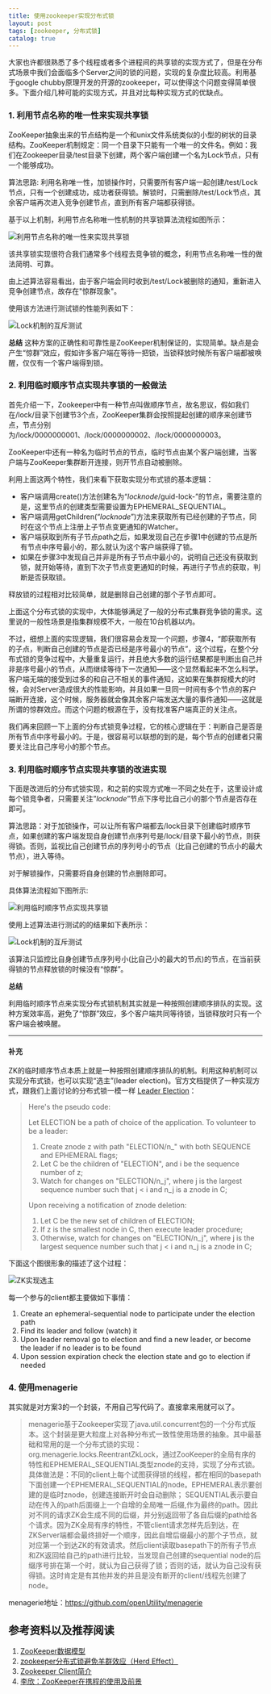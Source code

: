 ```yaml
---
title: 使用zookeeper实现分布式锁
layout: post
tags: [zookeeper, 分布式锁]
catalog: true
---
```



大家也许都很熟悉了多个线程或者多个进程间的共享锁的实现方式了，但是在分布式场景中我们会面临多个Server之间的锁的问题，实现的复杂度比较高。利用基于google chubby原理开发的开源的zookeeper，可以使得这个问题变得简单很多。下面介绍几种可能的实现方式，并且对比每种实现方式的优缺点。


### 1. 利用节点名称的唯一性来实现共享锁

ZooKeeper抽象出来的节点结构是一个和unix文件系统类似的小型的树状的目录结构。ZooKeeper机制规定：同一个目录下只能有一个唯一的文件名。例如：我们在Zookeeper目录/test目录下创建，两个客户端创建一个名为Lock节点，只有一个能够成功。

算法思路: 利用名称唯一性，加锁操作时，只需要所有客户端一起创建/test/Lock节点，只有一个创建成功，成功者获得锁。解锁时，只需删除/test/Lock节点，其余客户端再次进入竞争创建节点，直到所有客户端都获得锁。

基于以上机制，利用节点名称唯一性机制的共享锁算法流程如图所示： 

![利用节点名称的唯一性来实现共享锁](/img/in-post/zk-for-distribute-lock-1.bmp)


该共享锁实现很符合我们通常多个线程去竞争锁的概念，利用节点名称唯一性的做法简明、可靠。

由上述算法容易看出，由于客户端会同时收到/test/Lock被删除的通知，重新进入竞争创建节点，故存在"惊群现象"。

使用该方法进行测试锁的性能列表如下：
 
![Lock机制的互斥测试](/img/in-post/zk-dlock-performance-test.gif) 


**总结** 这种方案的正确性和可靠性是ZooKeeper机制保证的，实现简单。缺点是会产生“惊群”效应，假如许多客户端在等待一把锁，当锁释放时候所有客户端都被唤醒，仅仅有一个客户端得到锁。


### 2. 利用临时顺序节点实现共享锁的一般做法


首先介绍一下，Zookeeper中有一种节点叫做顺序节点，故名思议，假如我们在/lock/目录下创建节3个点，ZooKeeper集群会按照提起创建的顺序来创建节点，节点分别为/lock/0000000001、/lock/0000000002、/lock/0000000003。

ZooKeeper中还有一种名为临时节点的节点，临时节点由某个客户端创建，当客户端与ZooKeeper集群断开连接，则开节点自动被删除。

利用上面这两个特性，我们来看下获取实现分布式锁的基本逻辑：

* 客户端调用create()方法创建名为“_locknode_/guid-lock-”的节点，需要注意的是，这里节点的创建类型需要设置为EPHEMERAL_SEQUENTIAL。
* 客户端调用getChildren(“_locknode_”)方法来获取所有已经创建的子节点，同时在这个节点上注册上子节点变更通知的Watcher。
* 客户端获取到所有子节点path之后，如果发现自己在步骤1中创建的节点是所有节点中序号最小的，那么就认为这个客户端获得了锁。
* 如果在步骤3中发现自己并非是所有子节点中最小的，说明自己还没有获取到锁，就开始等待，直到下次子节点变更通知的时候，再进行子节点的获取，判断是否获取锁。

释放锁的过程相对比较简单，就是删除自己创建的那个子节点即可。


上面这个分布式锁的实现中，大体能够满足了一般的分布式集群竞争锁的需求。这里说的一般性场景是指集群规模不大，一般在10台机器以内。

不过，细想上面的实现逻辑，我们很容易会发现一个问题，步骤4，“即获取所有的子点，判断自己创建的节点是否已经是序号最小的节点”，这个过程，在整个分布式锁的竞争过程中，大量重复运行，并且绝大多数的运行结果都是判断出自己并非是序号最小的节点，从而继续等待下一次通知——这个显然看起来不怎么科学。客户端无端的接受到过多的和自己不相关的事件通知，这如果在集群规模大的时候，会对Server造成很大的性能影响，并且如果一旦同一时间有多个节点的客户端断开连接，这个时候，服务器就会像其余客户端发送大量的事件通知——这就是所谓的惊群效应。而这个问题的根源在于，没有找准客户端真正的关注点。

我们再来回顾一下上面的分布式锁竞争过程，它的核心逻辑在于：判断自己是否是所有节点中序号最小的。于是，很容易可以联想的到的是，每个节点的创建者只需要关注比自己序号小的那个节点。


### 3. 利用临时顺序节点实现共享锁的改进实现

下面是改进后的分布式锁实现，和之前的实现方式唯一不同之处在于，这里设计成每个锁竞争者，只需要关注”_locknode_”节点下序号比自己小的那个节点是否存在即可。

算法思路：对于加锁操作，可以让所有客户端都去/lock目录下创建临时顺序节点，如果创建的客户端发现自身创建节点序列号是/lock/目录下最小的节点，则获得锁。否则，监视比自己创建节点的序列号小的节点（比自己创建的节点小的最大节点），进入等待。

对于解锁操作，只需要将自身创建的节点删除即可。

具体算法流程如下图所示:

![利用临时顺序节点实现共享锁](/img/in-post/zk-for-distribute-lock-2.png)


使用上述算法进行测试的的结果如下表所示：

![Lock机制的互斥测试](/img/in-post/zk-dlock-performance-test-2.gif)
 

该算法只监控比自身创建节点序列号小(比自己小的最大的节点)的节点，在当前获得锁的节点释放锁的时候没有“惊群”。


**总结** 

利用临时顺序节点来实现分布式锁机制其实就是一种按照创建顺序排队的实现。这种方案效率高，避免了“惊群”效应，多个客户端共同等待锁，当锁释放时只有一个客户端会被唤醒。

---

#### 补充

ZK的临时顺序节点本质上就是一种按照创建顺序排队的机制。利用这种机制可以实现分布式锁，也可以实现“选主”(leader election)。官方文档提供了一种实现方式，跟我们上面讨论的分布式锁一模一样 [Leader Election](http://zookeeper.apache.org/doc/current/recipes.html#sc_leaderElection)：

> Here's the pseudo code:
> 
> Let ELECTION be a path of choice of the application. To volunteer to be a leader:
>
> 1. Create znode z with path "ELECTION/n_" with both SEQUENCE and EPHEMERAL flags;
> 2. Let C be the children of "ELECTION", and i be the sequence number of z;
> 3. Watch for changes on "ELECTION/n_j", where j is the largest sequence number such that j < i and n_j is a znode in C;
> 
> Upon receiving a notification of znode deletion:
> 
> 1. Let C be the new set of children of ELECTION;
> 2. If z is the smallest node in C, then execute leader procedure;
> 3. Otherwise, watch for changes on "ELECTION/n_j", where j is the largest sequence number such that j < i and n_j is a znode in C;

下面这个图很形象的描述了这个过程：

![ZK实现选主](/img/in-post/Zookeeper-Leader-Election.jpg)

每一个参与的client都主要做如下事情：

1. Create an ephemeral-sequential node to participate under the election path
2. Find its leader and follow (watch) it
3. Upon leader removal go to election and find a new leader, or become the leader if no leader is to be found
4. Upon session expiration check the election state and go to election if needed


### 4. 使用menagerie

其实就是对方案3的一个封装，不用自己写代码了。直接拿来用就可以了。

> menagerie基于Zookeeper实现了java.util.concurrent包的一个分布式版本。这个封装是更大粒度上对各种分布式一致性使用场景的抽象。其中最基础和常用的是一个分布式锁的实现：
org.menagerie.locks.ReentrantZkLock，通过ZooKeeper的全局有序的特性和EPHEMERAL_SEQUENTIAL类型znode的支持，实现了分布式锁。具体做法是：不同的client上每个试图获得锁的线程，都在相同的basepath下面创建一个EPHEMERAL_SEQUENTIAL的node。EPHEMERAL表示要创建的是临时znode，创建连接断开时会自动删除； SEQUENTIAL表示要自动在传入的path后面缀上一个自增的全局唯一后缀,作为最终的path。因此对不同的请求ZK会生成不同的后缀，并分别返回带了各自后缀的path给各个请求。因为ZK全局有序的特性，不管client请求怎样先后到达，在ZKServer端都会最终排好一个顺序，因此自增后缀最小的那个子节点，就对应第一个到达ZK的有效请求。然后client读取basepath下的所有子节点和ZK返回给自己的path进行比较，当发现自己创建的sequential node的后缀序号排在第一个时，就认为自己获得了锁；否则的话，就认为自己没有获得锁。这时肯定是有其他并发的并且是没有断开的client/线程先创建了node。

menagerie地址：https://github.com/openUtility/menagerie


参考资料以及推荐阅读
-----------------


1. [ZooKeeper数据模型](http://nileader.blog.51cto.com/1381108/946788)
2. [zookeeper分布式锁避免羊群效应（Herd Effect）](http://jm-blog.aliapp.com/?p=2554)
3. [Zookeeper Client简介](http://jm-blog.aliapp.com/?p=1047)
4. [李欣：ZooKeeper在携程的使用及前景](http://v.csdn.hudong.com/open/view/detail/83-SDCC2012-ctrip-ZooKeeper)



